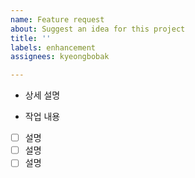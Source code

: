 ```yaml
---
name: Feature request
about: Suggest an idea for this project
title: ''
labels: enhancement
assignees: kyeongbobak

---
```


- 상세 설명


- 작업 내용 
- [ ] 설명
- [ ] 설명
- [ ] 설명
